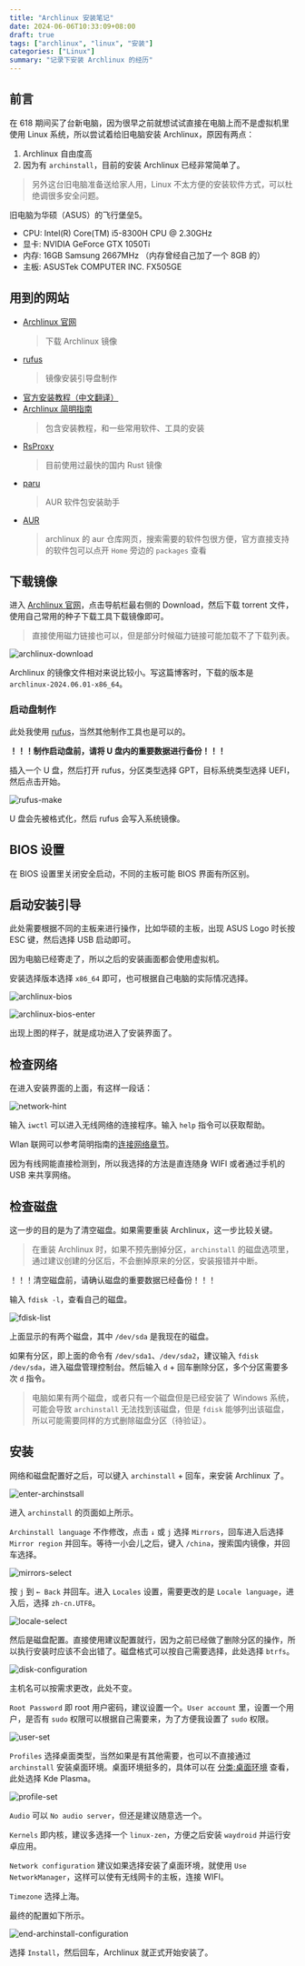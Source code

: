 ```yaml
---
title: "Archlinux 安装笔记"
date: 2024-06-06T10:33:09+08:00
draft: true
tags: ["archlinux", "linux", "安装"]
categories: ["Linux"]
summary: "记录下安装 Archlinux 的经历"
---
```


## 前言
在 618 期间买了台新电脑，因为很早之前就想试试直接在电脑上而不是虚拟机里使用 Linux 系统，所以尝试着给旧电脑安装 Archlinux，原因有两点：

1. Archlinux 自由度高
2. 因为有 `archinstall`，目前的安装 Archlinux 已经非常简单了。

> 另外这台旧电脑准备送给家人用，Linux 不太方便的安装软件方式，可以杜绝调很多安全问题。

旧电脑为华硕（ASUS）的飞行堡垒5。

- CPU: Intel(R) Core(TM) i5-8300H CPU @ 2.30GHz
- 显卡: NVIDIA GeForce GTX 1050Ti
- 内存: 16GB Samsung 2667MHz （内存曾经自己加了一个 8GB 的）
- 主板: ASUSTek COMPUTER INC. FX505GE

## 用到的网站
- [Archlinux 官网](https://archlinux.org/)
  > 下载 Archlinux 镜像
- [rufus](https://rufus.ie/zh/)
  > 镜像安装引导盘制作
- [官方安装教程（中文翻译）](https://wiki.archlinuxcn.org/wiki/%E5%AE%89%E8%A3%85%E6%8C%87%E5%8D%97)
- [Archlinux 简明指南](https://arch.icekylin.online/guide/)
  > 包含安装教程，和一些常用软件、工具的安装
- [RsProxy](https://rsproxy.cn/)
  > 目前使用过最快的国内 Rust 镜像
- [paru](https://github.com/Morganamilo/paru)
  > AUR 软件包安装助手
- [AUR](https://aur.archlinux.org/)
  > archlinux 的 aur 仓库网页，搜索需要的软件包很方便，官方直接支持的软件包可以点开 `Home` 旁边的 `packages` 查看

## 下载镜像
进入 [Archlinux 官网](https://archlinux.org/)，点击导航栏最右侧的 Download，然后下载 torrent 文件，使用自己常用的种子下载工具下载镜像即可。

> 直接使用磁力链接也可以，但是部分时候磁力链接可能加载不了下载列表。

![archlinux-download](01.arhclinux-download.png)

Archlinux 的镜像文件相对来说比较小。写这篇博客时，下载的版本是 `archlinux-2024.06.01-x86_64`。

### 启动盘制作
此处我使用 [rufus](https://rufus.ie/zh/)，当然其他制作工具也是可以的。

**！！！制作启动盘前，请将 U 盘内的重要数据进行备份！！！**

插入一个 U 盘，然后打开 rufus，分区类型选择 GPT，目标系统类型选择 UEFI，然后点击开始。

![rufus-make](02.arhclinux-ustart-make.png)

U 盘会先被格式化，然后 rufus 会写入系统镜像。

## BIOS 设置
在 BIOS 设置里关闭安全启动，不同的主板可能 BIOS 界面有所区别。

## 启动安装引导
此处需要根据不同的主板来进行操作，比如华硕的主板，出现 ASUS Logo 时长按 ESC 键，然后选择 USB 启动即可。

因为电脑已经寄走了，所以之后的安装画面都会使用虚拟机。

安装选择版本选择 `x86_64` 即可，也可根据自己电脑的实际情况选择。

![archlinux-bios](03.arhclinux-bios.png)

![archlinux-bios-enter](04.arhclinux-bios-enter.png)

出现上图的样子，就是成功进入了安装界面了。

## 检查网络
在进入安装界面的上面，有这样一段话：

![network-hint](05.network-hint.png)

输入 `iwctl` 可以进入无线网络的连接程序。输入 `help` 指令可以获取帮助。

Wlan 联网可以参考简明指南的[连接网络章节](https://arch.icekylin.online/guide/rookie/basic-install.html#_3-%E8%BF%9E%E6%8E%A5%E7%BD%91%E7%BB%9C)。

因为有线网能直接检测到，所以我选择的方法是直连随身 WIFI 或者通过手机的 USB 来共享网络。

## 检查磁盘
这一步的目的是为了清空磁盘。如果需要重装 Archlinux，这一步比较关键。

> 在重装 Archlinux 时，如果不预先删掉分区，`archinstall` 的磁盘选项里，通过建议创建的分区后，不会删掉原来的分区，安装报错并中断。

！！！清空磁盘前，请确认磁盘的重要数据已经备份！！！

输入 `fdisk -l`，查看自己的磁盘。

![fdisk-list](06.fdisk-list.png)

上面显示的有两个磁盘，其中 `/dev/sda` 是我现在的磁盘。

如果有分区，即上面的命令有 `/dev/sda1`、`/dev/sda2`，建议输入 `fdisk /dev/sda`，进入磁盘管理控制台。然后输入 `d` + 回车删除分区，多个分区需要多次 `d` 指令。

> 电脑如果有两个磁盘，或者只有一个磁盘但是已经安装了 Windows 系统，可能会导致 `archinstall` 无法找到该磁盘，但是 `fdisk` 能够列出该磁盘，所以可能需要同样的方式删除磁盘分区（待验证）。

## 安装
网络和磁盘配置好之后，可以键入 `archinstall` + 回车，来安装 Archlinux 了。

![enter-archinstsall](07.enter-archinstall.png)

进入 `archinstall` 的页面如上所示。

`Archinstall language` 不作修改，点击 `↓` 或 `j` 选择 `Mirrors`，回车进入后选择 `Mirror region` 并回车。等待一小会儿之后，键入 `/china`，搜索国内镜像，并回车选择。

![mirrors-select](08.mirrors-select.gif)

按 `j` 到 `← Back` 并回车。进入 `Locales` 设置，需要更改的是 `Locale language`，进入后，选择 `zh-cn.UTF8`。

![locale-select](09.locale-select.gif)

然后是磁盘配置。直接使用建议配置就行，因为之前已经做了删除分区的操作，所以执行安装时应该不会出错了。磁盘格式可以按自己需要选择，此处选择 `btrfs`。

![disk-configuration](10.disk-configuration.gif)

主机名可以按需求更改，此处不变。

`Root Password` 即 root 用户密码，建议设置一个。`User account` 里，设置一个用户，是否有 `sudo` 权限可以根据自己需要来，为了方便我设置了 `sudo` 权限。

![user-set](11.user-set.gif)

`Profiles` 选择桌面类型，当然如果是有其他需要，也可以不直接通过 `archinstall` 安装桌面环境。桌面环境挺多的，具体可以在 [分类:桌面环境](https://wiki.archlinuxcn.org/wiki/Category:%E6%A1%8C%E9%9D%A2%E7%8E%AF%E5%A2%83) 查看，此处选择 Kde Plasma。

![profile-set](12.profile-set.gif)

`Audio` 可以 `No audio server`，但还是建议随意选一个。

`Kernels` 即内核，建议多选择一个 `linux-zen`，方便之后安装 `waydroid` 并运行安卓应用。

`Network configuration` 建议如果选择安装了桌面环境，就使用 `Use NetworkManager`，这样可以使有无线网卡的主板，连接 WIFI。

`Timezone` 选择上海。

最终的配置如下所示。

![end-archinstall-configuration](13.end-archinstall-configuration.png)

选择 `Install`，然后回车，Archlinux 就正式开始安装了。